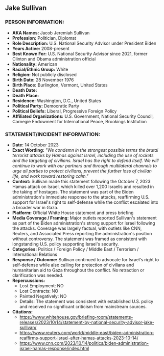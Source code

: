 ## Jake Sullivan

### PERSON INFORMATION:
- **AKA Names:** Jacob Jeremiah Sullivan
- **Profession:** Politician, Diplomat
- **Role Description:** U.S. National Security Advisor under President Biden
- **Years Active:** 2008-present
- **Best Known For:** U.S. National Security Advisor since 2021, former Clinton and Obama administration official
- **Nationality:** American
- **Racial/Ethnic Group:** White
- **Religion:** Not publicly disclosed
- **Birth Date:** 28 November 1976
- **Birth Place:** Burlington, Vermont, United States
- **Death Date:** 
- **Death Place:** 
- **Residence:** Washington, D.C., United States
- **Political Party:** Democratic Party
- **Political Beliefs:** Liberal, Progressive Foreign Policy
- **Affiliated Organizations:** U.S. Government, National Security Council, Carnegie Endowment for International Peace, Brookings Institution

### STATEMENT/INCIDENT INFORMATION:
- **Date:** 14 October 2023
- **Exact Wording:** *"We condemn in the strongest possible terms the brutal terrorist attacks by Hamas against Israel, including the use of rockets and the targeting of civilians. Israel has the right to defend itself. We will continue to work with our partners and through multilateral channels to urge all parties to protect civilians, prevent the further loss of civilian life, and work toward restoring calm."*
- **Context:** Sullivan made this statement following the October 7, 2023 Hamas attack on Israel, which killed over 1,200 Israelis and resulted in the taking of hostages. The statement was part of the Biden administration's immediate response to the attacks, reaffirming U.S. support for Israel's right to self-defense while the conflict escalated into a broader war in Gaza.
- **Platform:** Official White House statement and press briefing
- **Media Coverage / Framing:** Major outlets reported Sullivan's statement as part of the Biden administration's strong support for Israel following the attacks. Coverage was largely factual, with outlets like CNN, Reuters, and Associated Press reporting the administration's position without controversy. The statement was framed as consistent with longstanding U.S. policy supporting Israel's security.
- **Categories:** Politics / Foreign Policy / Middle East / Terrorism / International Relations
- **Response / Outcome:** Sullivan continued to advocate for Israel's right to self-defense while also calling for protection of civilians and humanitarian aid to Gaza throughout the conflict. No retraction or clarification was needed.
- **Repercussions:**
  - Lost Employment: NO
  - Lost Contracts: NO
  - Painted Negatively: NO
  - Details: The statement was consistent with established U.S. policy and received no significant criticism from mainstream sources.
- **Citations:** 
  - https://www.whitehouse.gov/briefing-room/statements-releases/2023/10/14/statement-by-national-security-advisor-jake-sullivan/
  - https://www.reuters.com/world/middle-east/biden-administration-reaffirms-support-israel-after-hamas-attacks-2023-10-14/
  - https://www.cnn.com/2023/10/14/politics/biden-administration-israel-hamas-response/index.html